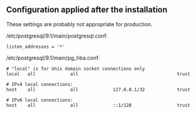 Configuration applied after  the installation
---------------------------------------------

These settings are probably not appropriate for production.


/etc/postgresql/9.1/main/postgresql.conf:

```
listen_addresses = '*'

```


/etc/postgresql/9.1/main/pg_hba.conf:

```
# "local" is for Unix domain socket connections only
local   all             all                                     trust

# IPv4 local connections:
host    all             all             127.0.0.1/32            trust 

# IPv6 local connections:
host    all             all             ::1/128                 trust
```
